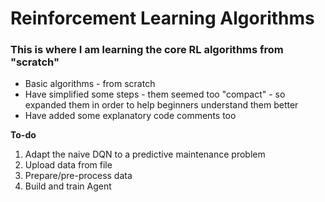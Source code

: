 # Reinforcement Learning Algorithms
### This is where I am learning the core RL algorithms from "scratch"

- Basic algorithms - from scratch
- Have simplified some steps - them seemed too "compact" - so expanded them in order to help beginners understand them better 
- Have added some explanatory code comments too

**To-do**
1. Adapt the naive DQN to a predictive maintenance problem
2. Upload data from file
3. Prepare/pre-process data
4. Build and train Agent
